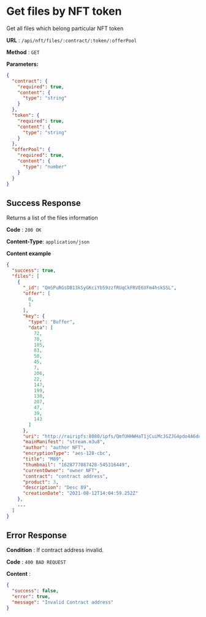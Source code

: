 # Get files by NFT token

Get all files which belong particular NFT token

**URL** : `/api/nft/files/:contract/:token/:offerPool`

**Method** : `GET`

**Parameters:**

```json
{
  "contract": {
    "required": true,
    "content": {
      "type": "string"
    }
  },
  "token": {
    "required": true,
    "content": {
      "type": "string"
    }
  },
  "offerPool": {
    "required": true,
    "content": {
      "type": "number"
    }
  }
}
```

## Success Response

Returns a list of the files information

**Code** : `200 OK`

**Content-Type**: `application/json`

**Content example**

```json
{
  "success": true,
  "files": [
    {
      "_id": "QmSPuRGsDB13kSyGKciYb59zzfRUqCkFRVE6VFm4hskSSL",
      "offer": [
        0,
        1
      ],
      "key": {
        "type": "Buffer",
        "data": [
          72,
          70,
          105,
          83,
          50,
          45,
          7,
          206,
          22,
          147,
          199,
          130,
          207,
          47,
          39,
          143
        ]
      },
      "uri": "http://rairipfs:8080/ipfs/QmfUHHWHaT1jCuiMcJGZJG4pdo4A6ddoaZKPz6rbCDeNMA",
      "mainManifest": "stream.m3u8",
      "author": "author NFT",
      "encryptionType": "aes-128-cbc",
      "title": "M89",
      "thumbnail": "1628777087428-545316449",
      "currentOwner": "owner NFT",
      "contract": "contract address",
      "product": 3,
      "description": "Desc 89",
      "creationDate": "2021-08-12T14:04:59.252Z"
    },
    ...
  ]
}
```

## Error Response

**Condition** : If contract address invalid.

**Code** : `400 BAD REQUEST`

**Content** :

```json
{
  "success": false,
  "error": true,
  "message": "Invalid Contract address"
}
```
